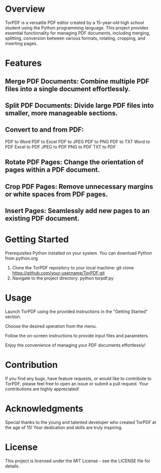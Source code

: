 # Overview
TorPDF is a versatile PDF editor created by a 15-year-old high school student using the Python programming language. This project provides essential functionality for managing PDF documents, including merging, splitting, conversion between various formats, rotating, cropping, and inserting pages.

# Features
## Merge PDF Documents: Combine multiple PDF files into a single document effortlessly.
## Split PDF Documents: Divide large PDF files into smaller, more manageable sections.
## Convert to and from PDF:
PDF to Word
PDF to Excel
PDF to JPEG
PDF to PNG
PDF to TXT
Word to PDF
Excel to PDF
JPEG to PDF
PNG to PDF
TXT to PDF
## Rotate PDF Pages: Change the orientation of pages within a PDF document.
## Crop PDF Pages: Remove unnecessary margins or white spaces from PDF pages.
## Insert Pages: Seamlessly add new pages to an existing PDF document.

# Getting Started
Prerequisites
Python installed on your system. You can download Python from python.org
1. Clone the TorPDF repository to your local machine:
git clone https://github.com/your-username/TorPDF.git
2. Navigate to the project directory:
python torpdf.py

# Usage
Launch TorPDF using the provided instructions in the "Getting Started" section.

Choose the desired operation from the menu.

Follow the on-screen instructions to provide input files and parameters.

Enjoy the convenience of managing your PDF documents effortlessly!

# Contribution
If you find any bugs, have feature requests, or would like to contribute to TorPDF, please feel free to open an issue or submit a pull request. Your contributions are highly appreciated!

# Acknowledgments
Special thanks to the young and talented developer who created TorPDF at the age of 15! Your dedication and skills are truly inspiring.

# License
This project is licensed under the MIT License - see the LICENSE file for details.



